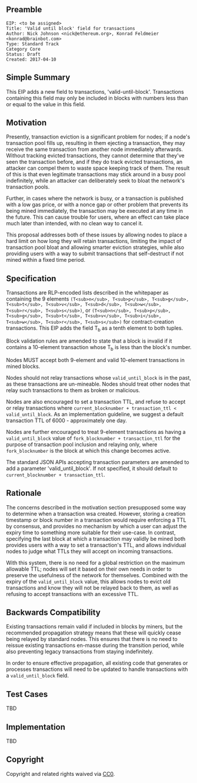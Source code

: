 ## Preamble

    EIP: <to be assigned>
    Title: 'Valid until block' field for transactions
    Author: Nick Johnson <nick@ethereum.org>, Konrad Feldmeier <konrad@brainbot.com>
    Type: Standard Track
    Category Core
    Status: Draft
    Created: 2017-04-10


## Simple Summary
This EIP adds a new field to transactions, 'valid-until-block'. Transactions containing this field may only be included in blocks with numbers less than or equal to the value in this field.

## Motivation
Presently, transaction eviction is a significant problem for nodes; if a node's transaction pool fills up, resulting in them ejecting a transaction, they may receive the same transaction from another node immediately afterwards. Without tracking evicted transactions, they cannot determine that they've seen the transaction before, and if they do track evicted transactions, an attacker can compel them to waste space keeping track of them. The result of this is that even legitimate transactions may stick around in a busy pool indefinitely, while an attacker can deliberately seek to bloat the network's transaction pools.

Further, in cases where the network is busy, or a transaction is published with a low gas price, or with a nonce gap or other problem that prevents its being mined immediately, the transaction may be executed at any time in the future. This can cause trouble for users, where an effect can take place much later than intended, with no clean way to cancel it.

This proposal addresses both of these issues by allowing nodes to place a hard limit on how long they will retain transactions, limiting the impact of transaction pool bloat and allowing smarter eviction strategies, while also providing users with a way to submit transactions that self-destruct if not mined within a fixed time period.

## Specification
Transactions are RLP-encoded lists described in the whitepaper as containing the 9 elements `(T<sub>n</sub>, T<sub>p</sub>, T<sub>g</sub>, T<sub>t</sub>, T<sub>v</sub>, T<sub>d</sub>, T<sub>w</sub>, T<sub>r</sub>, T<sub>s</sub>)`, or `(T<sub>n</sub>, T<sub>p</sub>, T<sub>g</sub>, T<sub>t</sub>, T<sub>v</sub>, T<sub>i</sub>, T<sub>w</sub>, T<sub>r</sub>, T<sub>s</sub>)` for contract-creation transactions. This EIP adds the field T<sub>b</sub> as a tenth element to both tuples.

Block validation rules are amended to state that a block is invalid if it contains a 10-element transaction whose T<sub>b</sub> is less than the block's number.

Nodes MUST accept both 9-element and valid 10-element transactions in mined blocks.

Nodes should not relay transactions whose `valid_until_block` is in the past, as these transactions are un-mineable. Nodes should treat other nodes that relay such transactions to them as broken or malicious.

Nodes are also encouraged to set a transaction TTL, and refuse to accept or relay transactions where `current_blocknumber + transaction_ttl < valid_until_block`. As an implementation guideline, we suggest a default transaction TTL of 6000 - approximately one day.

Nodes are further encouraged to treat 9-element transactions as having a `valid_until_block` value of `fork_blocknumber + transaction_ttl` for the purpose of transaction pool inclusion and relaying only, where `fork_blocknumber` is the block at which this change becomes active.

The standard JSON APIs accepting transaction parameters are amended to add a parameter 'valid_until_block'. If not specified, it should default to `current_blocknumber + transaction_ttl`.

## Rationale
The concerns described in the motivation section presupposed some way to determine when a transaction wsa created. However, storing a creation timestamp or block number in a transaction would require enforcing a TTL by consensus, and provides no mechanism by which a user can adjust the expiry time to something more suitable for their use-case. In contrast, specifying the last block at which a transaction may validly be mined both provides users with a way to set a transaction's TTL, and allows individual nodes to judge what TTLs they will accept on incoming transactions.

With this system, there is no need for a global restriction on the maximum allowable TTL; nodes will set it based on their own needs in order to preserve the usefulness of the network for themselves. Combined with the expiry of the `valid_until_block` value, this allows nodes to evict old transactions and know they will not be relayed back to them, as well as refusing to accept transactions with an excessive TTL.

## Backwards Compatibility
Existing transactions remain valid if included in blocks by miners, but the recommended propagation strategy means that these will quickly cease being relayed by standard nodes. This ensures that there is no need to reissue existing transactions en-masse during the transition period, while also preventing legacy transactions from staying indefinitely.

In order to ensure effective propagation, all existing code that generates or processes transactions will need to be updated to handle transactions with a `valid_until_block` field.

## Test Cases
TBD

## Implementation
TBD

## Copyright
Copyright and related rights waived via [CC0](https://creativecommons.org/publicdomain/zero/1.0/).
